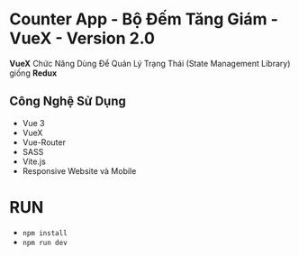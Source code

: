 # Counter App - Bộ Đếm Tăng Giám - VueX - Version 2.0
**VueX** Chức Năng Dùng Để Quản Lý Trạng Thái (State Management Library) giống **Redux**
## Công Nghệ Sử Dụng
- Vue 3
- VueX
- Vue-Router
- SASS
- Vite.js
- Responsive Website và Mobile

# RUN
- `npm install`
- `npm run dev`
